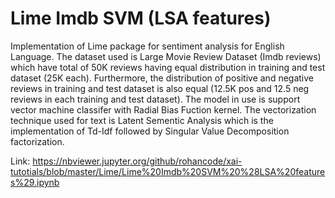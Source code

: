 # Lime Imdb SVM (LSA features)

Implementation of Lime package for sentiment analysis for English Language. The dataset used is Large Movie Review Dataset (Imdb reviews) which have total of 50K reviews having equal distribution in training and test dataset (25K each). Furthermore, the distribution of positive and negative reviews in training and test dataset is also equal (12.5K pos and 12.5 neg reviews in each training and test dataset). The model in use is support vector machine classifer with Radial Bias Fuction kernel. The vectorization technique used for text is Latent Sementic Analysis which is the implementation of Td-Idf followed by Singular Value Decomposition factorization.

Link: https://nbviewer.jupyter.org/github/rohancode/xai-tutotials/blob/master/Lime/Lime%20Imdb%20SVM%20%28LSA%20features%29.ipynb
